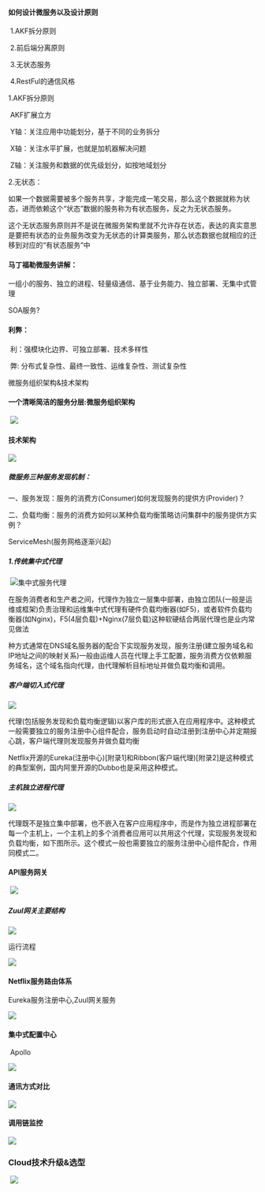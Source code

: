 #### 如何设计微服务以及设计原则

​	1.AKF拆分原则

​	2.前后端分离原则

​	3.无状态服务

​	4.RestFul的通信风格

1.AKF拆分原则

​	AKF扩展立方

​	Y轴：关注应用中功能划分，基于不同的业务拆分

​	X轴：关注水平扩展，也就是加机器解决问题

​	Z轴：关注服务和数据的优先级划分，如按地域划分

2.无状态：

​	如果一个数据需要被多个服务共享，才能完成一笔交易，那么这个数据就称为状态，进而依赖这个“状态”数据的服务称为有状态服务，反之为无状态服务。

​	这个无状态服务原则并不是说在微服务架构里就不允许存在状态，表达的真实意思是要把有状态的业务服务改变为无状态的计算类服务，那么状态数据也就相应的迁移到对应的“有状态服务”中

#### 马丁福勒微服务讲解：

​	一组小的服务、独立的进程、轻量级通信、基于业务能力、独立部署、无集中式管理

SOA服务?



#### 利弊：

​	利：强模块化边界、可独立部署、技术多样性

​	弊: 分布式复杂性、最终一致性、运维复杂性、测试复杂性

微服务组织架构&技术架构

#### 一个清晰简洁的服务分层:微服务组织架构

​	![](images\清晰简洁的服务分层.jpg)



#### 技术架构

![](images/总体技术架构.jpg)



##### 微服务三种服务发现机制：

​	一、服务发现：服务的消费方(Consumer)如何发现服务的提供方(Provider)？

​	二、负载均衡：服务的消费方如何以某种负载均衡策略访问集群中的服务提供方实例？



ServiceMesh(服务网格逐渐兴起)

##### 1.传统集中式代理

​	![集中式服务代理](images/集中式代理.jpg)



在服务消费者和生产者之间，代理作为独立一层集中部署，由独立团队(一般是运维或框架)负责治理和运维集中式代理有硬件负载均衡器(如F5)，或者软件负载均衡器(如Nginx)，F5(4层负载)+Nginx(7层负载)这种软硬结合两层代理也是业内常见做法

种方式通常在DNS域名服务器的配合下实现服务发现，服务注册(建立服务域名和IP地址之间的映射关系)一般由运维人员在代理上手工配置，服务消费方仅依赖服务域名，这个域名指向代理，由代理解析目标地址并做负载均衡和调用。

##### 客户端切入式代理

![](images/客户端切入式代理.jpg)



代理(包括服务发现和负载均衡逻辑)以客户库的形式嵌入在应用程序中。这种模式一般需要独立的服务注册中心组件配合，服务启动时自动注册到注册中心并定期报心跳，客户端代理则发现服务并做负载均衡

Netflix开源的Eureka(注册中心)[附录1]和Ribbon(客户端代理)[附录2]是这种模式的典型案例，国内阿里开源的Dubbo也是采用这种模式。

##### 主机独立进程代理

![](images/主机独立进程代理.jpg)

代理既不是独立集中部署，也不嵌入在客户应用程序中，而是作为独立进程部署在每一个主机上，一个主机上的多个消费者应用可以共用这个代理，实现服务发现和负载均衡，如下图所示。这个模式一般也需要独立的服务注册中心组件配合，作用同模式二。





#### API服务网关

​	![](images/API网关服务.jpg)





##### Zuul网关主要结构

![](images/zuul网关.jpg)



运行流程

![](images/zuul网关流程.jpg)



#### Netflix服务路由体系

Eureka服务注册中心,Zuul网关服务

![](images/Netfix路由发现体系.jpg)



#### 集中式配置中心

​	Apollo

![](images/集中式配置中心.jpg)



#### 通讯方式对比

![](images/通讯方式对比.jpg)

#### 调用链监控

![](images/调用链监控.jpg)





### Cloud技术升级&选型

​	![](images/cloud技术升级.jpg)







